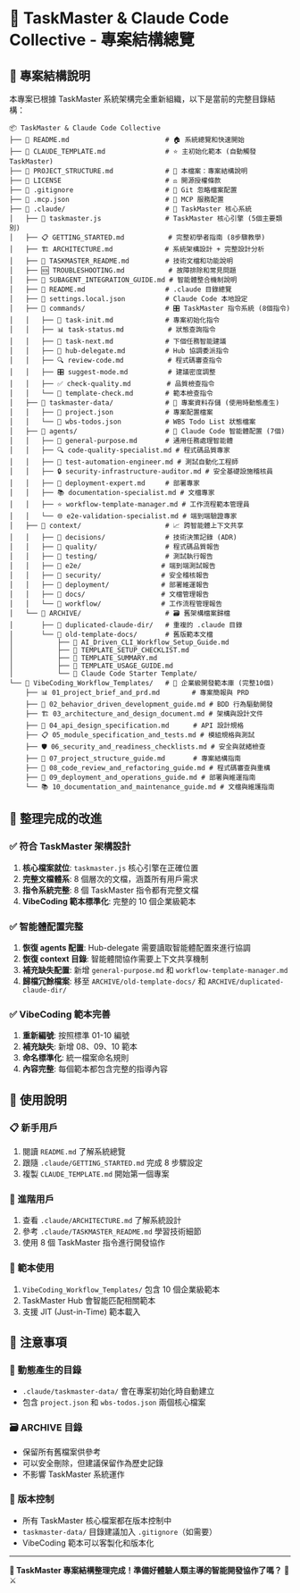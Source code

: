 # 📁 TaskMaster & Claude Code Collective - 專案結構總覽

## 🎯 專案結構說明

本專案已根據 TaskMaster 系統架構完全重新組織，以下是當前的完整目錄結構：

```
📦 TaskMaster & Claude Code Collective
├── 📄 README.md                        # 🏠 系統總覽和快速開始
├── 📄 CLAUDE_TEMPLATE.md               # ⭐ 主初始化範本 (自動觸發 TaskMaster)
├── 📄 PROJECT_STRUCTURE.md             # 📁 本檔案：專案結構說明
├── 📄 LICENSE                          # ⚖️ 開源授權條款
├── 📄 .gitignore                       # 🚫 Git 忽略檔案配置
├── 📄 .mcp.json                        # 🔧 MCP 服務配置
├── 📁 .claude/                         # 🤖 TaskMaster 核心系統
│   ├── 🚀 taskmaster.js                # TaskMaster 核心引擎 (5個主要類別)
│   ├── 📋 GETTING_STARTED.md           # 完整初學者指南 (8步驟教學)
│   ├── 🏗️ ARCHITECTURE.md             # 系統架構設計 + 完整設計分析
│   ├── 🤖 TASKMASTER_README.md         # 技術文檔和功能說明
│   ├── 🆘 TROUBLESHOOTING.md           # 故障排除和常見問題
│   ├── 🔗 SUBAGENT_INTEGRATION_GUIDE.md # 智能體整合機制說明
│   ├── 📄 README.md                    # .claude 目錄總覽
│   ├── 📄 settings.local.json          # Claude Code 本地設定
│   ├── 📁 commands/                    # 🎛️ TaskMaster 指令系統 (8個指令)
│   │   ├── 🎯 task-init.md             # 專案初始化指令
│   │   ├── 📊 task-status.md           # 狀態查詢指令
│   │   ├── 🎪 task-next.md             # 下個任務智能建議
│   │   ├── 🤖 hub-delegate.md          # Hub 協調委派指令
│   │   ├── 🔍 review-code.md           # 程式碼審查指令
│   │   ├── 🎛️ suggest-mode.md          # 建議密度調整
│   │   ├── ✅ check-quality.md         # 品質檢查指令
│   │   └── 📝 template-check.md        # 範本檢查指令
│   ├── 📁 taskmaster-data/             # 💾 專案資料存儲 (使用時動態產生)
│   │   ├── 📄 project.json             # 專案配置檔案
│   │   └── 📄 wbs-todos.json           # WBS Todo List 狀態檔案
│   ├── 📁 agents/                      # 🤖 Claude Code 智能體配置 (7個)
│   │   ├── 🔧 general-purpose.md       # 通用任務處理智能體
│   │   ├── 🔍 code-quality-specialist.md # 程式碼品質專家
│   │   ├── 🧪 test-automation-engineer.md # 測試自動化工程師
│   │   ├── 🔒 security-infrastructure-auditor.md # 安全基礎設施稽核員
│   │   ├── 🚀 deployment-expert.md     # 部署專家
│   │   ├── 📚 documentation-specialist.md # 文檔專家
│   │   ├── ⭐ workflow-template-manager.md # 工作流程範本管理員
│   │   └── 🌐 e2e-validation-specialist.md # 端到端驗證專家
│   ├── 📁 context/                     # 📈 跨智能體上下文共享
│   │   ├── 📁 decisions/               # 技術決策記錄 (ADR)
│   │   ├── 📁 quality/                 # 程式碼品質報告
│   │   ├── 📁 testing/                 # 測試執行報告
│   │   ├── 📁 e2e/                    # 端到端測試報告
│   │   ├── 📁 security/               # 安全稽核報告
│   │   ├── 📁 deployment/             # 部署維運報告
│   │   ├── 📁 docs/                   # 文檔管理報告
│   │   └── 📁 workflow/               # 工作流程管理報告
│   └── 📁 ARCHIVE/                     # 🗃️ 舊架構檔案歸檔
│       ├── 📁 duplicated-claude-dir/   # 重複的 .claude 目錄
│       └── 📁 old-template-docs/       # 舊版範本文檔
│           ├── 📄 AI_Driven_CLI_Workflow_Setup_Guide.md
│           ├── 📄 TEMPLATE_SETUP_CHECKLIST.md
│           ├── 📄 TEMPLATE_SUMMARY.md
│           ├── 📄 TEMPLATE_USAGE_GUIDE.md
│           └── 📁 Claude Code Starter Template/
└── 📁 VibeCoding_Workflow_Templates/   # 🎨 企業級開發範本庫 (完整10個)
    ├── 📊 01_project_brief_and_prd.md        # 專案簡報與 PRD
    ├── 🧪 02_behavior_driven_development_guide.md # BDD 行為驅動開發
    ├── 🏗️ 03_architecture_and_design_document.md # 架構與設計文件
    ├── 🔧 04_api_design_specification.md      # API 設計規格
    ├── 📋 05_module_specification_and_tests.md # 模組規格與測試
    ├── 🛡️ 06_security_and_readiness_checklists.md # 安全與就緒檢查
    ├── 📁 07_project_structure_guide.md       # 專案結構指南
    ├── 📝 08_code_review_and_refactoring_guide.md # 程式碼審查與重構
    ├── 🚀 09_deployment_and_operations_guide.md # 部署與維運指南
    └── 📚 10_documentation_and_maintenance_guide.md # 文檔與維護指南
```

## 🔧 整理完成的改進

### ✅ **符合 TaskMaster 架構設計**
1. **核心檔案就位**: `taskmaster.js` 核心引擎在正確位置
2. **完整文檔體系**: 8 個層次的文檔，涵蓋所有用戶需求
3. **指令系統完整**: 8 個 TaskMaster 指令都有完整文檔
4. **VibeCoding 範本標準化**: 完整的 10 個企業級範本

### ✅ **智能體配置完整**
1. **恢復 agents 配置**: Hub-delegate 需要讀取智能體配置來進行協調
2. **恢復 context 目錄**: 智能體間協作需要上下文共享機制
3. **補充缺失配置**: 新增 `general-purpose.md` 和 `workflow-template-manager.md`
4. **歸檔冗餘檔案**: 移至 `ARCHIVE/old-template-docs/` 和 `ARCHIVE/duplicated-claude-dir/`

### ✅ **VibeCoding 範本完善**
1. **重新編號**: 按照標準 01-10 編號
2. **補充缺失**: 新增 08、09、10 範本
3. **命名標準化**: 統一檔案命名規則
4. **內容完整**: 每個範本都包含完整的指導內容

## 🎯 使用說明

### 📋 **新手用戶**
1. 閱讀 `README.md` 了解系統總覽
2. 跟隨 `.claude/GETTING_STARTED.md` 完成 8 步驟設定
3. 複製 `CLAUDE_TEMPLATE.md` 開始第一個專案

### 🔧 **進階用戶**
1. 查看 `.claude/ARCHITECTURE.md` 了解系統設計
2. 參考 `.claude/TASKMASTER_README.md` 學習技術細節
3. 使用 8 個 TaskMaster 指令進行開發協作

### 🎨 **範本使用**
1. `VibeCoding_Workflow_Templates/` 包含 10 個企業級範本
2. TaskMaster Hub 會智能匹配相關範本
3. 支援 JIT (Just-in-Time) 範本載入

## 📝 注意事項

### 💾 **動態產生的目錄**
- `.claude/taskmaster-data/` 會在專案初始化時自動建立
- 包含 `project.json` 和 `wbs-todos.json` 兩個核心檔案

### 🗃️ **ARCHIVE 目錄**
- 保留所有舊檔案供參考
- 可以安全刪除，但建議保留作為歷史記錄
- 不影響 TaskMaster 系統運作

### 🔄 **版本控制**
- 所有 TaskMaster 核心檔案都在版本控制中
- `taskmaster-data/` 目錄建議加入 `.gitignore`（如需要）
- VibeCoding 範本可以客製化和版本化

---

**🚀 TaskMaster 專案結構整理完成！準備好體驗人類主導的智能開發協作了嗎？** 🤖⚔️